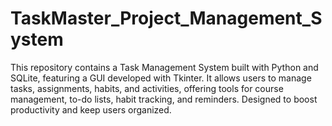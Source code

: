# TaskMaster_Project_Management_System
This repository contains a Task Management System built with Python and SQLite, featuring a GUI developed with Tkinter. It allows users to manage tasks, assignments, habits, and activities, offering tools for course management, to-do lists, habit tracking, and reminders. Designed to boost productivity and keep users organized.
